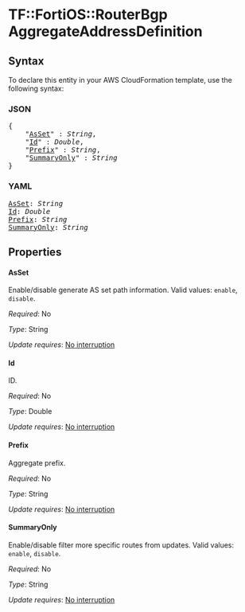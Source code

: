 # TF::FortiOS::RouterBgp AggregateAddressDefinition

## Syntax

To declare this entity in your AWS CloudFormation template, use the following syntax:

### JSON

<pre>
{
    "<a href="#asset" title="AsSet">AsSet</a>" : <i>String</i>,
    "<a href="#id" title="Id">Id</a>" : <i>Double</i>,
    "<a href="#prefix" title="Prefix">Prefix</a>" : <i>String</i>,
    "<a href="#summaryonly" title="SummaryOnly">SummaryOnly</a>" : <i>String</i>
}
</pre>

### YAML

<pre>
<a href="#asset" title="AsSet">AsSet</a>: <i>String</i>
<a href="#id" title="Id">Id</a>: <i>Double</i>
<a href="#prefix" title="Prefix">Prefix</a>: <i>String</i>
<a href="#summaryonly" title="SummaryOnly">SummaryOnly</a>: <i>String</i>
</pre>

## Properties

#### AsSet

Enable/disable generate AS set path information. Valid values: `enable`, `disable`.

_Required_: No

_Type_: String

_Update requires_: [No interruption](https://docs.aws.amazon.com/AWSCloudFormation/latest/UserGuide/using-cfn-updating-stacks-update-behaviors.html#update-no-interrupt)

#### Id

ID.

_Required_: No

_Type_: Double

_Update requires_: [No interruption](https://docs.aws.amazon.com/AWSCloudFormation/latest/UserGuide/using-cfn-updating-stacks-update-behaviors.html#update-no-interrupt)

#### Prefix

Aggregate prefix.

_Required_: No

_Type_: String

_Update requires_: [No interruption](https://docs.aws.amazon.com/AWSCloudFormation/latest/UserGuide/using-cfn-updating-stacks-update-behaviors.html#update-no-interrupt)

#### SummaryOnly

Enable/disable filter more specific routes from updates. Valid values: `enable`, `disable`.

_Required_: No

_Type_: String

_Update requires_: [No interruption](https://docs.aws.amazon.com/AWSCloudFormation/latest/UserGuide/using-cfn-updating-stacks-update-behaviors.html#update-no-interrupt)

